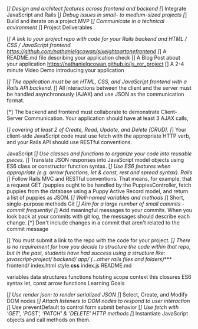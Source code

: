 [*] Design and architect features across frontend and backend
[*] Integrate JavaScript and Rails
[*] Debug issues in small- to medium-sized projects
[*] Build and iterate on a project MVP
[*] Communicate in a technical environment
[*] Project Deliverables

[*] A link to your project repo with code for your Rails backend and HTML / CSS / JavaScript frontend.
  https://github.com/nathanielgcowan/sixeightpartonefrontend
[*] A README.md file describing your application
  check
[] A Blog Post about your application
  https://nathanielgcowan.github.io/js_ror_project
[] A 2-4 minute Video Demo introducing your application

[*] The application must be an HTML, CSS, and JavaScript frontend with a Rails API backend.
[*] All interactions between the client and the server must be handled asynchronously (AJAX) and use JSON as the communication format.

[*] The backend and frontend must collaborate to demonstrate Client-Server Communication. Your application should have at  least 3 AJAX calls,

[*] covering at least 2 of Create, Read, Update, and Delete (CRUD).
[*] Your client-side JavaScript code must use fetch with the appropriate HTTP verb, and your Rails API should use RESTful conventions.

JavaScript
[*] Use classes and functions to organize your code into reusable pieces.
[*] Translate JSON responses into JavaScript model objects using ES6 class or constructor function syntax.
[*] Use ES6 features when appropriate (e.g. arrow functions, let & const, rest and spread syntax).
Rails
[*] Follow Rails MVC and RESTful conventions. That means, for example, that a request GET /puppies ought to be handled by the PuppiesController, fetch puppies from the database using a Puppy Active Record model, and return a list of puppies as JSON.
[*] Well-named variables and methods
[*] Short, single-purpose methods
Git
[*] Aim for a large number of small commits - commit frequently!
[*] Add meaningful messages to your commits. When you look back at your commits with git log, the messages should describe each change.
[*] Don't include changes in a commit that aren't related to the commit message

[] You must submit a link to the repo with the code for your project.
[*] There is no requirement for how you decide to structure the code within that repo, but in the past, students have had success using a structure like:
  javascript-project/
    backend/
      app/
      (...other rails files and folders)****
    frontend/
      index.html
      style.**css**
      index.js
    README.md

variables
data structures
functions
hoisting
scope
context
this
closures
ES6 syntax
let, const
arrow functions
Learning Goals

[*] Use render json: to render serialized JSON
[*] Select, Create, and Modify DOM nodes
[*] Attach listeners to DOM nodes to respond to user interaction
[*] Use preventDefault to control form submit behavior
[*] Use fetch with 'GET', 'POST', 'PATCH' & 'DELETE' HTTP methods
[*] Instantiate JavaScript objects and call methods on them.
